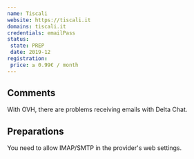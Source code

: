 ```yaml
---
name: Tiscali
website: https://tiscali.it
domains: tiscali.it
credentials: emailPass
status:
 state: PREP
 date: 2019-12
registration:
 price: ≥ 0.99€ / month
---
```


## Comments

With OVH, there are problems receiving emails with Delta Chat.

## Preparations

You need to allow IMAP/SMTP in the provider's web settings.

